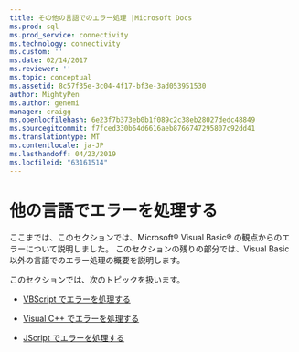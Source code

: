 ```yaml
---
title: その他の言語でのエラー処理 |Microsoft Docs
ms.prod: sql
ms.prod_service: connectivity
ms.technology: connectivity
ms.custom: ''
ms.date: 02/14/2017
ms.reviewer: ''
ms.topic: conceptual
ms.assetid: 8c57f35e-3c04-4f17-bf3e-3ad053951530
author: MightyPen
ms.author: genemi
manager: craigg
ms.openlocfilehash: 6e23f7b373eb0b1f089c2c38eb28027dedc48849
ms.sourcegitcommit: f7fced330b64d6616aeb8766747295807c92dd41
ms.translationtype: MT
ms.contentlocale: ja-JP
ms.lasthandoff: 04/23/2019
ms.locfileid: "63161514"
---
```

# <a name="handling-errors-in-other-languages"></a>他の言語でエラーを処理する
ここまでは、このセクションでは、Microsoft® Visual Basic® の観点からのエラーについて説明しました。 このセクションの残りの部分では、Visual Basic 以外の言語でのエラー処理の概要を説明します。  
  
 このセクションでは、次のトピックを扱います。  
  
-   [VBScript でエラーを処理する](../../../ado/guide/data/handling-errors-in-vbscript.md)  
  
-   [Visual C++ でエラーを処理する](../../../ado/guide/data/handling-errors-in-visual-c.md)  
  
-   [JScript でエラーを処理する](../../../ado/guide/data/handling-errors-in-jscript.md)
